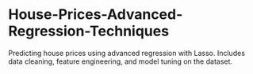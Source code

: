 # House-Prices-Advanced-Regression-Techniques
Predicting house prices using advanced regression with Lasso. Includes data cleaning, feature engineering, and model tuning on the dataset.
